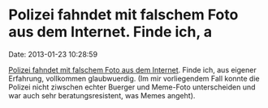 Polizei fahndet mit falschem Foto aus dem Internet. Finde ich, a
================================================================

Date: 2013-01-23 10:28:59

[Polizei fahndet mit falschem Foto aus dem
Internet](http://www.spiegel.de/panorama/justiz/tunnelgraeber-berliner-bankraeuber-faelschten-park-ausweis-fuer-tiefgarage-a-879170.html).
Finde ich, aus eigener Erfahrung, vollkommen glaubwuerdig. (Im mir
vorliegendem Fall konnte die Polizei nicht ziwschen echter Buerger und
Meme-Foto unterscheiden und war auch sehr beratungsresistent, was Memes
angeht).
